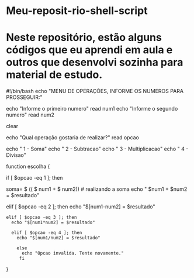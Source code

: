 # Meu-reposit-rio-shell-script
# Neste repositório, estão alguns códigos que eu aprendi em aula e outros que desenvolvi sozinha para material de estudo.

#!/bin/bash 
echo "MENU DE OPERAÇÕES, INFORME OS NUMEROS PARA PROSSEGUIR:"

echo "Informe o primeiro numero"
read num1
echo "Informe o segundo numero" 
read num2

clear

echo "Qual operação gostaria de realizar?"
read opcao

echo " 1 - Soma"
echo " 2 - Subtracao"
echo " 3 - Multiplicacao"
echo " 4 - Divisao"

function escolha {
 
if [ $opcao -eq 1 ]; then

soma= $ (( $ num1 +  $ num2))  # realizando a soma
	echo  " $num1 + $num2 = $resultado"

  elif [ $opcao -eq 2 ]; then
    echo "$[num1-num2] = $resultado"
    
    elif [ $opcao -eq 3 ]; then
      echo "$[num1*num2] = $resultado"
      
      elif [ $opcao -eq 4 ]; then
        echo "$[num1/num2] = $resultado"
        
        else
          echo "Opcao invalida. Tente novamente."
         fi
}                                                                                                                           
